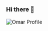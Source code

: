 ### Hi there 👋

![Omar Profile](https://github-readme-stats.vercel.app/api?username=osagga&show_icons=true&count_private=true&theme=vue-dark&include_all_commits=true)


<!--
**osagga/osagga** is a ✨ _special_ ✨ repository because its `README.md` (this file) appears on your GitHub profile.

Here are some ideas to get you started:

- 🔭 I’m currently working on ...
- 🌱 I’m currently learning ...
- 👯 I’m looking to collaborate on ...
- 🤔 I’m looking for help with ...
- 💬 Ask me about ...
- 📫 How to reach me: ...
- 😄 Pronouns: ...
- ⚡ Fun fact: ...
-->
